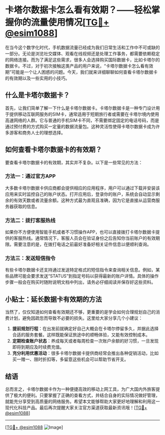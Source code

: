 # 卡塔尔数据卡怎么看有效期？——轻松掌握你的流量使用情况[[TG💪+ @esim1088](https://t.me/s/esim1088)]

在当今这个数字化时代，手机数据流量已经成为我们日常生活和工作中不可或缺的一部分。无论是浏览社交媒体、观看在线视频还是处理工作事务，都需要依赖稳定的网络连接。而为了满足这些需求，很多人会选择购买国际数据卡，比如卡塔尔的数据卡。不过，对于初次接触这类产品的用户来说，“卡塔尔数据卡怎么看有效期”可能是一个让人困惑的问题。今天，我们就来详细聊聊如何查看卡塔尔数据卡的有效期以及一些实用的小技巧。

## 什么是卡塔尔数据卡？

首先，让我们简单了解一下什么是卡塔尔数据卡。卡塔尔数据卡是一种专门设计用于提供移动互联网服务的SIM卡，通常适用于短期旅行者或需要在卡塔尔境内使用高速网络的人群。它与普通的手机SIM卡不同，不需要绑定固定的电话号码，而是通过预付费的方式购买一定量的数据流量包。这种灵活性使得卡塔尔数据卡成为许多游客和商务人士的理想选择。

## 如何查看卡塔尔数据卡的有效期？

要查看卡塔尔数据卡的有效期，其实并不复杂。以下是一些常见的方法：

### 方法一：通过官方APP

大多数卡塔尔数据卡供应商都会提供相应的应用程序，用户可以通过下载并安装该应用来实时监控自己的账户状态。打开应用后，登录你的账户，系统会自动显示剩余的有效天数或者流量余额。这种方式最为直观且准确，因为它是直接从运营商服务器获取的信息。

### 方法二：拨打客服热线

如果你不方便使用智能手机或者不习惯操作APP，也可以直接拨打卡塔尔数据卡提供的客服热线。通常情况下，客服人员会在验证身份之后告知你当前账户的有效期限。需要注意的是，在拨打电话之前最好准备好相关证件信息以便顺利查询。

### 方法三：发送短信指令

有些卡塔尔数据卡还支持通过发送特定格式的短信指令来查询相关信息。例如，某些品牌可能会要求发送“STATUS”到指定号码以获得最新的账户详情。具体的操作步骤一般会在购买时随附说明文档中列出，请务必仔细阅读并保存好这些资料。

## 小贴士：延长数据卡有效期的方法

当然了，仅仅知道如何查看有效期还不够，更重要的是学会如何合理规划自己的消费计划，避免因疏忽而导致不必要的损失。这里给大家分享几个小建议：

1. **提前规划行程**：在出发前就确定好自己大概会在卡塔尔停留多久，并据此选择合适的服务套餐。这样既能保证旅途中的顺畅体验，又能有效控制成本。
2. **定期检查账户状态**：养成每天或者每周检查一次账户余额的好习惯，一旦发现即将到期应及时续费充值。
3. **充分利用优惠活动**：很多卡塔尔数据卡提供商经常会推出各种促销活动，比如买一赠一、限时折扣等，多留意这些机会可以帮助节省开支。

## 结语

总而言之，卡塔尔数据卡作为一种便捷高效的移动上网工具，为广大国内外旅客提供了极大的便利。只要掌握了正确的查看方式，并结合自身的实际情况做好管理，就能充分享受到高质量的网络服务。希望本文能够帮助大家更好地理解和利用这一现代化科技产品。最后再次提醒大家关注官方渠道获取最新资讯哦！[[TG💪+ @esim1088](https://t.me/s/esim1088)]

---

[[TG💪+ @esim1088](https://t.me/s/esim1088) ![Image](https://i.postimg.cc/4NQfJmqS/Snipaste-2025-05-13-00-14-12.png)]